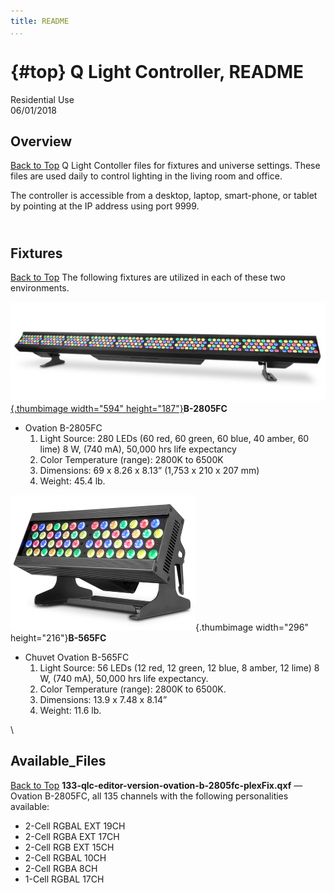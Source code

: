 ```yaml
---
title: README
...
```


<div id="content">

[](){#top}
Q Light Controller, README
==========================

Residential Use\
06/01/2018

Overview
--------

[Back to Top](#top)
Q Light Contoller files for fixtures and universe settings. These files
are used daily to control lighting in the living room and office.

The controller is accessible from a desktop, laptop, smart-phone, or
tablet by pointing at the IP address using port 9999.

\
Fixtures
--------

[Back to Top](#top)
The following fixtures are utilized in each of these two environments.

[![B-2805FC](./images/458-b2805-594x187.png){.thumbimage width="594"
height="187"}](http://www.guitarcenter.com/CHAUVET-Professional/Ovation-B-2805FC-RGBAL-LED-Batten-Style-Bar-Wash-Light-1500000047800.gc)**B-2805FC**
-   Ovation B-2805FC
    1.  Light Source: 280 LEDs (60 red, 60 green, 60 blue, 40 amber,
        60 lime) 8 W, (740 mA), 50,000 hrs life expectancy
    2.  Color Temperature (range): 2800K to 6500K
    3.  Dimensions: 69 x 8.26 x 8.13” (1,753 x 210 x 207 mm)
    4.  Weight: 45.4 lb.

![B565FC](./images/463-b565fc-296x217.png){.thumbimage width="296"
height="216"}**B-565FC**
-   Chuvet Ovation B-565FC
    1.  Light Source: 56 LEDs (12 red, 12 green, 12 blue, 8 amber,
        12 lime) 8 W, (740 mA), 50,000 hrs life expectancy.
    2.  Color Temperature (range): 2800K to 6500K.
    3.  Dimensions: 13.9 x 7.48 x 8.14”
    4.  Weight: 11.6 lb.

\

Available\_Files
----------------

[Back to Top](#top)
**133-qlc-editor-version-ovation-b-2805fc-plexFix.qxf** — Ovation
B-2805FC, all 135 channels with the following personalities available:

-   2-Cell RGBAL EXT 19CH
-   2-Cell RGBA EXT 17CH
-   2-Cell RGB EXT 15CH
-   2-Cell RGBAL 10CH
-   2-Cell RGBA 8CH
-   1-Cell RGBAL 17CH

</div>
